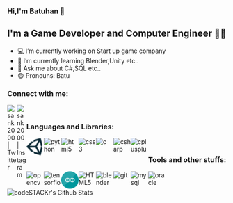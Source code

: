 ### Hi,I'm Batuhan 👋

## I'm a Game Developer and Computer Engineer 👨‍💻



- 💻 I’m currently working on Start up game company
- 🌱 I’m currently learning Blender,Unity etc..
- 💬 Ask me about C#,SQL etc..
- 😄 Pronouns: Batu

### Connect with me:

[<img align="left" alt="sank2000 | Twitter" width="22px" src="https://cdn.jsdelivr.net/npm/simple-icons@v3/icons/twitter.svg" />][twitter]
[<img align="left" alt="sank2000 | Instagram" width="22px" src="https://cdn.jsdelivr.net/npm/simple-icons@v3/icons/instagram.svg" />][instagram]

<br />

### Languages and Libraries:


<img align="left" alt="HTML5"  src="https://raw.githubusercontent.com/Proinfinto/Tech-stuffs/master/PNG/unity.png" width="40" height="40" />
<img align="left" src="https://devicons.github.io/devicon/devicon.git/icons/python/python-original.svg" alt="python" width="40" height="40"/>
<img align="left" src="https://devicons.github.io/devicon/devicon.git/icons/html5/html5-original-wordmark.svg" alt="html5" width="40" height="40"/> 
<img align="left" src="https://devicons.github.io/devicon/devicon.git/icons/css3/css3-original-wordmark.svg" alt="css3" width="40" height="40"/> 
<img align="left" src="https://devicons.github.io/devicon/devicon.git/icons/c/c-original.svg" alt="c" width="40" height="40"/> 
<img align="left" src="https://devicons.github.io/devicon/devicon.git/icons/csharp/csharp-original.svg" alt="csharp" width="40" height="40"/> 
<img align="left" src="https://devicons.github.io/devicon/devicon.git/icons/cplusplus/cplusplus-original.svg" alt="cplusplus" width="40" height="40"/>


<br />

### Tools and other stuffs:
<img align="left" src="https://www.vectorlogo.zone/logos/opencv/opencv-icon.svg" alt="opencv" width="40" height="40"/>
<img  align="left" src="https://www.vectorlogo.zone/logos/tensorflow/tensorflow-icon.svg" alt="tensorflow" width="40" height="40"/
<img align="left" src="https://devicons.github.io/devicon/devicon.git/icons/android/android-original-wordmark.svg" alt="android" width="40" height="40"/>
<img align="left" alt="HTML5" src="https://raw.githubusercontent.com/Proinfinto/Tech-stuffs/master/PNG/Ardunio.png" width="40" height="40" />
<img align="left" alt="HTML5" src="https://raw.githubusercontent.com/sank2000/Tech-stuffs/master/PNG/visualstudiocode.png" width="40" height="40"/>
<img align="left" src="https://download.blender.org/branding/community/blender_community_badge_white.svg" alt="blender" width="40" height="40"/> 
<img align="left" src="https://www.vectorlogo.zone/logos/git-scm/git-scm-icon.svg" alt="git" width="40" height="40"/> 
<img align="left" src="https://devicons.github.io/devicon/devicon.git/icons/mysql/mysql-original-wordmark.svg" alt="mysql" width="40" height="40"/> 
<img align="left" src="https://devicons.github.io/devicon/devicon.git/icons/oracle/oracle-original.svg" alt="oracle" width="40" height="40"/> 



<br />

<img align="left" alt="codeSTACKr's Github Stats" src="https://github-readme-stats.codestackr.vercel.app/api?username=batuxyilmaz&show_icons=true&hide_border=true" />


[twitter]: https://twitter.com/batuuu_Y
[instagram]: https://www.instagram.com/batuxyilmaz/
[Linkedln]: https://www.linkedin.com/in/batuyilmazz/
